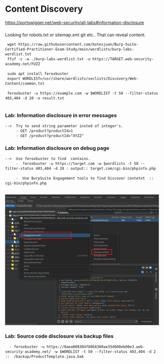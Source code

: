# Content Discovery

https://portswigger.net/web-security/all-labs#information-disclosure

###
Looking for  robots.txt or sitemap.xml git etc.. That can reveal content.

```
 wget https://raw.githubusercontent.com/botesjuan/Burp-Suite-Certified-Practitioner-Exam-Study/main/wordlists/burp-labs-wordlist.txt
 ffuf -c -w ./burp-labs-wordlist.txt -u https://TARGET.web-security-academy.net/FUZZ

 sudo apt install feroxbuster
 export WORDLIST=/usr/share/wordlists/seclists/Discovery/Web-Content/common.txt

 feroxbuster -u https://example.com -w $WORDLIST -t 50 --filter-status 403,404 -d 20 -o result.txt


```

### Lab: Information disclosure in error messages

```
-->  Try to send string parameter insted of integer's.
     - GET /product?productId=1
     - GET /product?productId="XYZZ"

```

###  Lab: Information disclosure on debug page

```
-->  Use feroxbuster to find  contains.
     -  feroxbuster -u https://target.com -w $wordlists -t 50 --filter-status 403,404 -d 20 : output:: target.com/cgi-bin/phpinfo.php

     -  Use BurpSuite Engagement tools to find Discover contetnt  :: cgi-bin/phpinfo.php 


```
![alt text](https://raw.githubusercontent.com/robin113x/BSCP-Exam/refs/heads/main/Images/01.png)


### Lab: Source code disclosure via backup files

```
  - feroxbuster -u https://0aea008304f8868380ae35d600eb00e3.web-security-academy.net/ -w $WORDLIST -t 50 --filter-status 403,404 -d 2 ::  /backup/ProductTemplate.java.bak
``` 